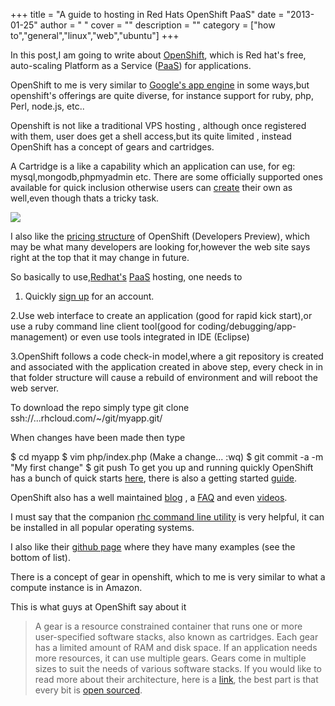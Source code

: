 
+++
title = "A guide to hosting in Red Hats OpenShift PaaS"
date = "2013-01-25"
author = " "
cover = ""
description = ""
category = ["how to","general","linux","web","ubuntu"]
+++

In this post,I am going to write about [OpenShift](https://openshift.redhat.com/app/), which is Red hat's free, auto-scaling Platform as a Service ([PaaS](http://en.wikipedia.org/wiki/Platform_as_a_service)) for applications.

 OpenShift to me is very similar to [Google's app engine](https://developers.google.com/appengine/) in some ways,but openshift's offerings are quite diverse, for instance support for ruby, php, Perl, node.js, etc.. 

 Openshift is not like a traditional VPS hosting , although once registered with them, user does get a shell access,but its quite limited , instead OpenShift has a concept of gears and cartridges.

 A Cartridge is a like a capability which an application can use, for eg: mysql,mongodb,phpmyadmin etc. There are some officially supported ones available for quick inclusion otherwise users can [create](https://openshift.redhat.com/community/wiki/introduction-to-cartridge-building) their own as well,even though thats a tricky task.

 [![](http://www.varunpant.com/static/resources/image_4.png)]($image6.png)

 I also like the [pricing structure](https://openshift.redhat.com/community/developers/pricing) of OpenShift (Developers Preview), which may be what many developers are looking for,however the web site says right at the top that it may change in future.

 So basically to use,[Redhat's](http://gb.redhat.com/) [PaaS](http://en.wikipedia.org/wiki/Platform_as_a_service) hosting, one needs to   
1. Quickly [sign up](https://openshift.redhat.com/app/account/new?then=/community/get-started) for an account.

 2.Use web interface to create an application (good for rapid kick start),or use a ruby command line client tool(good for coding/debugging/app-management) or even use tools integrated in IDE (Eclipse)

 3.OpenShift follows a code check-in model,where a git repository is created and associated with the application created in above step, every check in in that folder structure will cause a rebuild of environment and will reboot the web server.

 To download the repo simply type git clone ssh://...rhcloud.com/~/git/myapp.git/

 When changes have been made then type 

 $ cd myapp $ vim php/index.php (Make a change... :wq) $ git commit -a -m "My first change" $ git push To get you up and running quickly OpenShift has a bunch of quick starts [here](https://openshift.redhat.com/community/developers/get-started), there is also a getting started [guide](https://openshift.redhat.com/community/developers/get-involved/creating-quickstarts). 

 OpenShift also has a well maintained [blog](https://openshift.redhat.com/community/blogs) , a [FAQ](https://openshift.redhat.com/community/faq) and even [videos](https://openshift.redhat.com/community/videos).

 I must say that the companion [rhc command line utility](https://openshift.redhat.com/community/developers/install-the-client-tools#windows) is very helpful, it can be installed in all popular operating systems.

 I also like their [github page](https://github.com/openshift) where they have many examples (see the bottom of list).

 There is a concept of gear in openshift, which to me is very similar to what a compute instance is in Amazon.

 This is what guys at OpenShift say about it

 
> A gear is a resource constrained container that runs one or more user-specified software stacks, also known as cartridges. Each gear has a limited amount of RAM and disk space. If an application needs more resources, it can use multiple gears. Gears come in multiple sizes to suit the needs of various software stacks. If you would like to read more about their architecture, here is a [link](https://openshift.redhat.com/community/wiki/architecture-overview), the best part is that every bit is [open sourced](https://openshift.redhat.com/community/open-source/download-origin).




